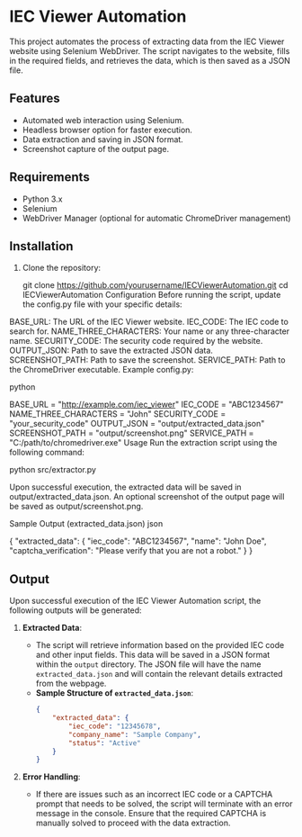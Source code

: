 # IEC Viewer Automation

This project automates the process of extracting data from the IEC Viewer website using Selenium WebDriver. The script navigates to the website, fills in the required fields, and retrieves the data, which is then saved as a JSON file.


## Features
- Automated web interaction using Selenium.
- Headless browser option for faster execution.
- Data extraction and saving in JSON format.
- Screenshot capture of the output page.

## Requirements
- Python 3.x
- Selenium
- WebDriver Manager (optional for automatic ChromeDriver management)

## Installation
1. Clone the repository:
   
   git clone https://github.com/yourusername/IECViewerAutomation.git
   cd IECViewerAutomation
Configuration
Before running the script, update the config.py file with your specific details:

BASE_URL: The URL of the IEC Viewer website.
IEC_CODE: The IEC code to search for.
NAME_THREE_CHARACTERS: Your name or any three-character name.
SECURITY_CODE: The security code required by the website.
OUTPUT_JSON: Path to save the extracted JSON data.
SCREENSHOT_PATH: Path to save the screenshot.
SERVICE_PATH: Path to the ChromeDriver executable.
Example config.py:

python

BASE_URL = "http://example.com/iec_viewer"
IEC_CODE = "ABC1234567"
NAME_THREE_CHARACTERS = "John"
SECURITY_CODE = "your_security_code"
OUTPUT_JSON = "output/extracted_data.json"
SCREENSHOT_PATH = "output/screenshot.png"
SERVICE_PATH = "C:/path/to/chromedriver.exe"
Usage
Run the extraction script using the following command:


python src/extractor.py

Upon successful execution, the extracted data will be saved in output/extracted_data.json. An optional screenshot of the output page will be saved as output/screenshot.png.

Sample Output (extracted_data.json)
json

{
    "extracted_data": {
        "iec_code": "ABC1234567",
        "name": "John Doe",
        "captcha_verification": "Please verify that you are not a robot."
    }
}


## Output

Upon successful execution of the IEC Viewer Automation script, the following outputs will be generated:

1. **Extracted Data**: 
   - The script will retrieve information based on the provided IEC code and other input fields. This data will be saved in a JSON format within the `output` directory. The JSON file will have the name `extracted_data.json` and will contain the relevant details extracted from the webpage.
   - **Sample Structure of `extracted_data.json`**:
     ```json
     {
         "extracted_data": {
             "iec_code": "12345678",
             "company_name": "Sample Company",
             "status": "Active"
         }
     }
     ```


3. **Error Handling**:
   - If there are issues such as an incorrect IEC code or a CAPTCHA prompt that needs to be solved, the script will terminate with an error message in the console. Ensure that the required CAPTCHA is manually solved to proceed with the data extraction.

